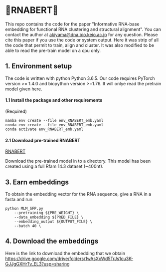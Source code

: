 # 🦙RNABERT🦙
This repo contains the code for the paper "Informative RNA-base embedding for functional RNA clustering and structural alignment". You can contact the author at akiyama@dna.bio.keio.ac.jp for any question. Please cite this paper if you use the code or system output. 
Here it was strip of all the code that permit to train, align and cluster. It was also modified to be able to read the pre-train model on a cpu only.

## 1. Environment setup

The code is written with python Python 3.6.5. Our code requires PyTorch version >= 1.4.0 and biopython version >=1.76. It will onlye read the pretrain model given here.


#### 1.1 Install the package and other requirements

(Required)

```
mamba env create --file env_RNABERT_emb.yaml
conda env create --file env_RNABERT_emb.yaml
conda activate env_RNABERT_emb.yaml
```

#### 2.1 Download pre-trained RNABERT

[RNABERT](https://drive.google.com/file/d/1sT6jlv9vrpX0npKmnbFeOqZ1JZDrZTQ2/view?usp=sharing)

Download the pre-trained model in to a directory. 
This model has been created using a full Rfam 14.3 dataset (~400nt). 

## 3. Earn embeddings

To obtain the embedding vector for the RNA sequence, give a RNA in a fasta and run 

```
python MLM_SFP.py 
    --pretraining ${PRE_WEIGHT} \
    --data_embedding ${PRED_FILE} \
    --embedding_output ${OUTPUT_FILE} \
    --batch 40 \
```
## 4. Download the embeddings

Here is the link to download the embedding that we obtain
https://drive.google.com/drive/folders/1wAsXxWd5TrJs1cu3K-GJJgGXHrTv_EL3?usp=sharing
